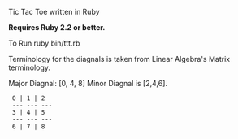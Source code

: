Tic Tac Toe written in Ruby

**Requires Ruby 2.2 or better.**

 To Run
ruby bin/ttt.rb

Terminology for the diagnals is taken
from Linear Algebra's Matrix terminology.

Major Diagnal: [0, 4, 8]
Minor Diagnal is [2,4,6].

     0 | 1 | 2
     --- --- ---
     3 | 4 | 5
     --- --- ---
     6 | 7 | 8
    


